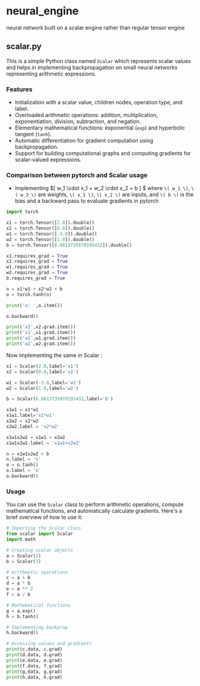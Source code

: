# neural_engine
neural network  built on a scalar engine rather than regular tensor engine

## scalar.py

This is a simple Python class named `Scalar` which represents scalar values and helps in implementing backpropagation on small neural networks representing arithmetic expressions.

### Features

- Initialization with a scalar value, children nodes, operation type, and label.
- Overloaded arithmetic operations: addition, multiplication, exponentiation, division, subtraction, and negation.
- Elementary mathematical functions: exponential (`exp`) and hyperbolic tangent (`tanh`).
- Automatic differentiation for gradient computation using backpropagation.
- Support for building computational graphs and computing gradients for scalar-valued expressions.

### Comparison between pytorch and Scalar usage

- Implementing $\[
w_1 \cdot x_1 + w_2 \cdot x_2 + b
\] $
where `\( w_1 \)`, `\( w_2 \)` are weights, `\( x_1 \)`, `\( x_2 \)` are inputs, and `\( b \)` is the bias and a backward pass to evaluate gradients in pytorch

```python
import torch

x1 = torch.Tensor([2.0]).double()
x2 = torch.Tensor([0.0]).double()
w1 = torch.Tensor([-3.0]).double()
w2 = torch.Tensor([1.0]).double()
b = torch.Tensor([6.8813735870195432]).double()

x1.requires_grad = True
x2.requires_grad = True
w1.requires_grad = True
w2.requires_grad = True
b.requires_grad = True

n = x1*w1 + x2*w2 + b
o = torch.tanh(n)

print('o: ',o.item())

o.backward()

print('x2',x2.grad.item())
print('x1',x1.grad.item())
print('w1',w1.grad.item())
print('w2',w2.grad.item())
```
Now implementing the same in Scalar :

```python
x1 = Scalar(2.0,label='x1')
x2 = Scalar(0.0,label='x2')

w1 = Scalar(-3.0,label='w1')
w2 = Scalar(1.0,label='w2')

b = Scalar(6.8813735870195432,label='b')

x1w1 = x1*w1
x1w1.label='x1*w1'
x2w2 = x2*w2 
x2w2.label = 'x2*w2'

x1w1x2w2 = x1w1 + x2w2
x1w1x2w2.label = 'x1w1+x2w2'

n = x1w1x2w2 + b
n.label = 'n'
o = n.tanh()
o.label = 'o'
o.backward()
```

### Usage

You can use the `Scalar` class to perform arithmetic operations, compute mathematical functions, and automatically calculate gradients. Here's a brief overview of how to use it:

```python
# Importing the Scalar class
from scalar import Scalar
import math

# Creating scalar objects
a = Scalar(2)
b = Scalar(3)

# Arithmetic operations
c = a + b
d = a * b
e = a ** 2
f = a / b

# Mathematical functions
g = a.exp()
h = b.tanh()

# Implementing backprop
h.backward()

# Accessing values and gradients
print(c.data, c.grad)
print(d.data, d.grad)
print(e.data, e.grad)
print(f.data, f.grad)
print(g.data, g.grad)
print(h.data, h.grad)
